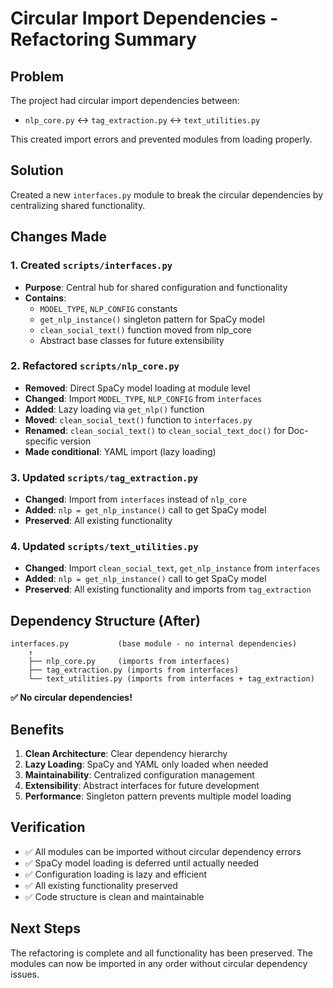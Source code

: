 # Circular Import Dependencies - Refactoring Summary

## Problem
The project had circular import dependencies between:
- `nlp_core.py` ↔ `tag_extraction.py` ↔ `text_utilities.py`

This created import errors and prevented modules from loading properly.

## Solution
Created a new `interfaces.py` module to break the circular dependencies by centralizing shared functionality.

## Changes Made

### 1. Created `scripts/interfaces.py`
- **Purpose**: Central hub for shared configuration and functionality
- **Contains**:
  - `MODEL_TYPE`, `NLP_CONFIG` constants
  - `get_nlp_instance()` singleton pattern for SpaCy model
  - `clean_social_text()` function moved from nlp_core
  - Abstract base classes for future extensibility

### 2. Refactored `scripts/nlp_core.py`
- **Removed**: Direct SpaCy model loading at module level
- **Changed**: Import `MODEL_TYPE`, `NLP_CONFIG` from `interfaces`
- **Added**: Lazy loading via `get_nlp()` function
- **Moved**: `clean_social_text()` function to `interfaces.py`
- **Renamed**: `clean_social_text()` to `clean_social_text_doc()` for Doc-specific version
- **Made conditional**: YAML import (lazy loading)

### 3. Updated `scripts/tag_extraction.py`
- **Changed**: Import from `interfaces` instead of `nlp_core`
- **Added**: `nlp = get_nlp_instance()` call to get SpaCy model
- **Preserved**: All existing functionality

### 4. Updated `scripts/text_utilities.py`
- **Changed**: Import `clean_social_text`, `get_nlp_instance` from `interfaces`
- **Added**: `nlp = get_nlp_instance()` call to get SpaCy model
- **Preserved**: All existing functionality and imports from `tag_extraction`

## Dependency Structure (After)

```
interfaces.py           (base module - no internal dependencies)
    ↑
    ├── nlp_core.py     (imports from interfaces)
    ├── tag_extraction.py (imports from interfaces)
    └── text_utilities.py (imports from interfaces + tag_extraction)
```

**✅ No circular dependencies!**

## Benefits

1. **Clean Architecture**: Clear dependency hierarchy
2. **Lazy Loading**: SpaCy and YAML only loaded when needed
3. **Maintainability**: Centralized configuration management
4. **Extensibility**: Abstract interfaces for future development
5. **Performance**: Singleton pattern prevents multiple model loading

## Verification

- ✅ All modules can be imported without circular dependency errors
- ✅ SpaCy model loading is deferred until actually needed
- ✅ Configuration loading is lazy and efficient
- ✅ All existing functionality preserved
- ✅ Code structure is clean and maintainable

## Next Steps

The refactoring is complete and all functionality has been preserved. The modules can now be imported in any order without circular dependency issues.